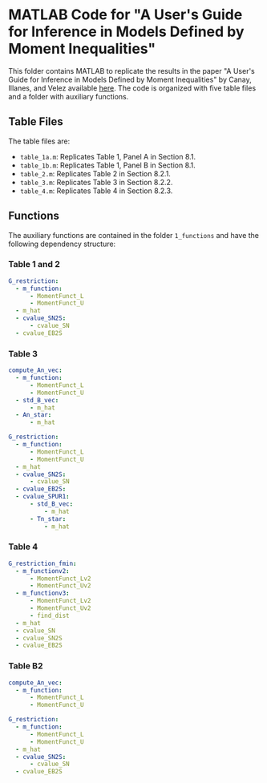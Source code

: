 # MATLAB Code for "A User's Guide for Inference in Models Defined by Moment Inequalities"

This folder contains MATLAB to replicate the results in the paper "A User's Guide for Inference in Models Defined by Moment Inequalities" by Canay, Illanes, and Velez available [here](https://www.amilcarvelez.com/working_paper/guide_mi/). The code is organized with five table files and a folder with auxiliary functions.

## Table Files

The table files are:

- `table_1a.m`: Replicates Table 1, Panel A in Section 8.1.
- `table_1b.m`: Replicates Table 1, Panel B in Section 8.1.
- `table_2.m`: Replicates Table 2 in Section 8.2.1.
- `table_3.m`: Replicates Table 3 in Section 8.2.2.
- `table_4.m`: Replicates Table 4 in Section 8.2.3.

## Functions

The auxiliary functions are contained in the folder `1_functions` and have the following dependency structure:

### Table 1 and 2

```yaml
G_restriction:
  - m_function:
      - MomentFunct_L
      - MomentFunct_U
  - m_hat
  - cvalue_SN2S:
      - cvalue_SN
  - cvalue_EB2S
```

### Table 3

```yaml
compute_An_vec:
  - m_function:
      - MomentFunct_L
      - MomentFunct_U
  - std_B_vec:
      - m_hat
  - An_star:
      - m_hat

G_restriction:
  - m_function:
      - MomentFunct_L
      - MomentFunct_U
  - m_hat
  - cvalue_SN2S:
      - cvalue_SN
  - cvalue_EB2S:
  - cvalue_SPUR1:
      - std_B_vec:
          - m_hat
      - Tn_star:
          - m_hat
```

### Table 4

```yaml
G_restriction_fmin:
  - m_functionv2:
      - MomentFunct_Lv2
      - MomentFunct_Uv2
  - m_functionv3:
      - MomentFunct_Lv2
      - MomentFunct_Uv2
      - find_dist
  - m_hat
  - cvalue_SN
  - cvalue_SN2S
  - cvalue_EB2S
```

### Table B2

```yaml
compute_An_vec:
  - m_function:
      - MomentFunct_L
      - MomentFunct_U

G_restriction:
  - m_function:
      - MomentFunct_L
      - MomentFunct_U
  - m_hat
  - cvalue_SN2S:
      - cvalue_SN
  - cvalue_EB2S
```
